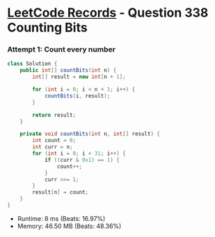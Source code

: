 # [LeetCode Records](../README.md) - Question 338 Counting Bits

### Attempt 1: Count every number
```java
class Solution {
    public int[] countBits(int n) {
        int[] result = new int[n + 1];

        for (int i = 0; i < n + 1; i++) {
            countBits(i, result);
        }

        return result;
    }

    private void countBits(int n, int[] result) {
        int count = 0;
        int curr = n;
        for (int i = 0; i < 31; i++) {
            if ((curr & 0x1) == 1) {
                count++;
            }
            curr >>= 1;
        }
        result[n] = count;
    }
}
```
- Runtime: 8 ms (Beats: 16.97%)
- Memory: 46.50 MB (Beats: 48.36%)

<br>

